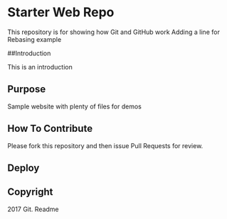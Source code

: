 # Starter Web Repo

This repository is for showing how Git and GitHub work
Adding a line for Rebasing example

##Introduction

This is an introduction

## Purpose

Sample website with plenty of files for demos

## How To Contribute

Please fork this repository and then issue Pull Requests for review.

## Deploy

## Copyright

2017 Git. Readme